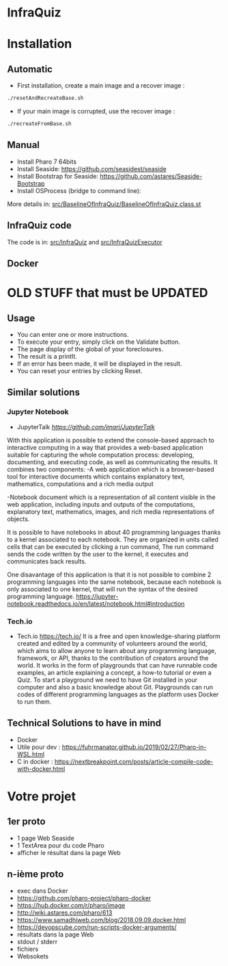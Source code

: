 # InfraQuiz

# Installation

## Automatic

- First installation, create a main image and a recover image :
```bash
./resetAndRecreateBase.sh
```

- If your main image is corrupted, use the recover image :
```bash
./recreateFromBase.sh
```

## Manual

- Install Pharo 7 64bits
- Install Seaside: https://github.com/seasidest/seaside
- Install Bootstrap for Seaside: https://github.com/astares/Seaside-Bootstrap 
- Install OSProcess (bridge to command line):

More details in: [src/BaselineOfInfraQuiz/BaselineOfInfraQuiz.class.st](src/BaselineOfInfraQuiz/BaselineOfInfraQuiz.class.st)

## InfraQuiz code

The code is in: [src/InfraQuiz](src/InfraQuiz) and [src/InfraQuizExecutor](src/InfraQuizExecutor)

## Docker

# OLD STUFF that must be UPDATED

## Usage

- You can enter one or more instructions.
- To execute your entry, simply click on the Validate button.
- The page display of the global of your foreclosures.
- The result is a printIt.
- If an error has been made, it will be displayed in the result.
- You can reset your entries by clicking Reset.

## Similar solutions 
### Jupyter Notebook

- JupyterTalk *https://github.com/jmari/JupyterTalk*

With this application is possible to extend the console-based approach to interactive computing in a way that provides a web-based application suitable for capturing the whole computation process: developing, documenting, and executing code, as well as communicating the results. It combines two components: 
-A web application which is a browser-based tool for interactive documents which contains explanatory text, mathematics, computations and a rich media output

-Notebook document which is a representation of all content visible in the web application, including inputs and outputs of the computations, explanatory text, mathematics, images, and rich media representations of objects.

It is possible to have notebooks in about 40 programming languages thanks to a kernel associated to each notebook. They are organized in units called cells that can be executed by clicking a run command, The run command sends the code written by the user to the kernel,   it executes and communicates back results. 

One disavantage of this application is that it is not possible to combine 2 programming languages into the same notebook, because each notebook is only associated to one kernel, that will run the syntax of the desired programming language.
https://jupyter-notebook.readthedocs.io/en/latest/notebook.html#introduction

### Tech.io

- Tech.io https://tech.io/
It is a free and open knowledge-sharing platform created and edited by a community of volunteers around the world, which aims to allow anyone to learn about any programming language, framework, or API, thanks to the contribution of creators around the world.
It works in the form of playgrounds that can have runnable code examples, an article explaining a concept, a how-to tutorial or even a Quiz.
To start a playground we need to have Git installed in your computer and also a basic knowledge about Git.
Playgrounds can run codes of different programming languages as the platform uses Docker to run them.


## Technical Solutions to have in mind  

- Docker
- Utile pour dev : https://fuhrmanator.github.io/2019/02/27/Pharo-in-WSL.html
- C in docker : https://nextbreakpoint.com/posts/article-compile-code-with-docker.html

# Votre projet

## 1er proto

- 1 page Web Seaside
- 1 TextArea pour du code Pharo
- afficher le résultat dans la page Web

## n-ième proto

- exec dans Docker 
- https://github.com/pharo-project/pharo-docker
- https://hub.docker.com/r/pharo/image
- http://wiki.astares.com/pharo/613
- https://www.samadhiweb.com/blog/2018.09.09.docker.html
- https://devopscube.com/run-scripts-docker-arguments/
- résultats dans la page Web
- stdout / stderr
- fichiers
- Websokets



